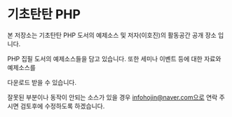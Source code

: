 # 기초탄탄 PHP

본 저장소는 기초탄탄 PHP 도서의 예제소스 및 저자(이호진)의 활동공간 공개 장소 입니다.

PHP 집필 도서의 예제소스들을 담고 있습니다. 또한 세미나 이벤트 등에 대한 자료와 예제소스를

다운로드 받을 수 있습니다. 



잘못된 부분이나 동작이 안되는 소스가 있을 경우 infohojin@naver.com으로 연락 주시면
검토후에 수정하도록 하겠습니다.